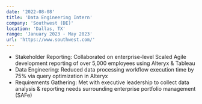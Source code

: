 ```yaml
---
date: '2022-08-08'
title: 'Data Engineering Intern'
company: 'Southwest (DE)'
location: 'Dallas, TX'
range: 'January 2023 - May 2023'
url: 'https://www.southwest.com/'
---
```


- Stakeholder Reporting: Collaborated on enterprise-level Scaled Agile development reporting of over 5,000 employees using Alteryx & Tableau
- Data Engineering: Reduced data processing workflow execution time by 75% via query optimization in Alteryx
- Requirements Gathering: Met with executive leadership to collect data analysis & reporting needs surrounding enterprise portfolio management (SAFe)

